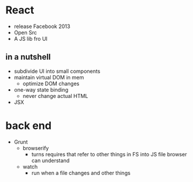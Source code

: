 # React

* release Facebook 2013
* Open Src
* A JS lib fro UI


## in a nutshell
* subdivide UI into small components
* maintain virtual DOM in mem
  * optimize DOM changes
* one-way state binding
  * never change actual HTML
* JSX


# back end

* Grunt
  * browserify
    * turns requires that refer to other things in FS into JS file browser can understand
  * watch
    * run when a file changes and other things